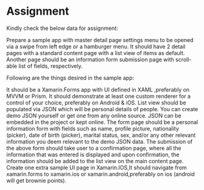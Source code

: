 # Assignment
Kindly check the below data for assignment:

Prepare a sample app with master detail page settings menu to be opened via a swipe from left edge or a hamburger menu. It should have 2 detail pages with a standard content page with a list view of items as default. Another page should be an information form submission page with scroll-able list of fields, respectively.

Following are the things desired in the sample app:

It should be a Xamarin.Forms app with UI defined in XAML ,preferably on MVVM or Prism.
It should demonstrate at least one custom renderer for a control of your choice, preferably on Android & iOS.
List view should be populated via JSON which will be personal details of people. You can create demo JSON yourself or get one from any online source. JSON can be embedded in the project or kept online.
The form page should be a personal information form with fields such as name, profile picture, nationality (picker), date of birth (picker), marital status, sex, and/or any other relevant information you deem relevant to the demo JSON data.
The submission of the above form should take user to a confirmation page, where all the information that was entered is displayed and upon confirmation, the information should be added to the list view on the main content page.
Create one extra sample UI page in Xamarin.IOS,It should navigate from xamarin.forms to xamarin.ios or xamarin.android,preferably on ios (android will get brownie points).
